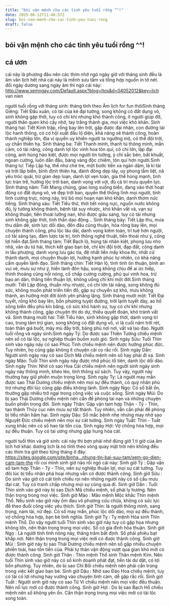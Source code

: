 ```yaml
---
title: "bói vận mệnh cho các tình yêu tuổi rồng ^^!"
date: 2025-06-12T11:48:57Z
slug: boi-van-menh-cho-cac-tinh-yeu-tuoi-rong
draft: false
---
```


## bói vận mệnh cho các tình yêu tuổi rồng ^^!

## cá ươn

cái này là phương đâu nên các thím nhớ ngó ngày giờ với tháng sinh đều là âm văn lịch hết nhá cái này là mềnh sưu tầm và tổng hợp nguồn in tờ nét.
đổi ngày dương sang ngày âm thì ngó cái này: 
http://www.xemngay.com/Default.aspx?blog=ltos&d=04052012&key=lich van nien
 
   người tuổi rồng với tháng sinh:
tháng tính theo Âm lịch for fun thôi​Sinh tháng Giêng: Tiết Đầu xuân, có tài của kẻ đại tướng, song không có đất dụng võ, sinh không gặp thời, tuy có chí khí nhưng khó thành công, ít người giúp đỡ, người thân quen khó cậy nhờ, tay trắng thành gia, mọi việc khó khăn.​ ​Sinh tháng hai: Tiết Kinh trập, rồng bay lên trời, gặp được đại nhân, con đường tài lộc hanh thông, có cơ hội xuất đầu lộ diện, khả năng sẽ thành công, hoàn thành nghiệp lớn, địa vị quyền uy khiến người ta ngưỡng mộ, có thể đội trời, uy chấn thiên hạ.​ Sinh tháng ba: Tiết Thanh minh, thanh tú thông minh, mẫn cảm, có tài năng, công danh lợi lộc vinh hoa tôn quí, có chí lớn, lập đại công, anh hùng hào kiệt, được mọi người tin tưởng, ý chí sắc bén, bất khuất, ngoan cường, luôn dẫn đầu, bảng vàng độc chiếm, tôn quí hơn người.​Sinh tháng tư: Tiếp Lập hạ, thế như chẻ tre, một bước tiến xa ngàn dặm, là kì tài vá trời lấp biển, bình định thiên hạ, đánh đông dẹp tây, uy phong lẫm liệt, nã yêu tróc quái, trừ gian dẹp loạn, danh lợi vẹn toàn, gia thế hùng mạnh, tinh lực tràn trề, hưởng lộc trời ban, danh vọng vời vợi, đủ cả trí mưu quyền lực.​ ​Sinh tháng năm: Tiết Mang chủng, giao long xuống biển, đang vào thời hoạt động có đất dụng võ, vẻ đẹp trời ban, quyền thế thống lĩnh mọi người, tính tình cương trực, nóng nảy, trừ bỏ mọi hoạn nạn khó khăn, danh thơm nức tiếng.​ ​Sinh tháng sáu: Tiết Tiểu thử, thời tiết nóng nực, nguồn nước không đủ, lý tưởng không thành, bệnh tật suy nhược, khó khăn vất vả, vạn sự không thuận, tiến thoái lưỡng nan, khó được giàu sang, tuy có tài nhưng sinh không gặp thời, tinh thần dao động…​ ​Sinh tháng bảy: Tiết Lập thu, mưa thu dầm dề, sinh lực dồi dào, đến đâu cũng thuận, hóa rồng bay lên, mọi chuyện thành công, phú lộc lâu dài, danh vọng kiêm toàn, trí tuệ hơn người, có tài sáng tạo, đảm lược tài trí, tinh thông nghệ thuật, tiến thoái như ý, công lợi hiển đạt.​ ​Sinh tháng tám: Tiết Bạch lộ, hùng tài nhân kiệt, phong lưu nho nhã, vân du tứ hải, thích kết giao bạn bè, chí khí đội trời, đạp đất, công danh in lầu phượng, danh vọng lưu gác tía, đệ nhất liền mấy khoa thi, nhất cử thành danh, mọi chuyện thuận lợi, hưởng hạnh phúc tự nhiên, có khả năng cầm quyền lãnh đạo.​ ​Sinh tháng chín: Tiết Hàn lộ, tính tình ôn thuận, bình an vui vẻ, mưu sự như ý, hiền lành đôn hậu, song không chịu để ai ức hiếp, thỉnh thoảng cũng nổi nóng, cố chấp cương cường, phú quí vinh hoa, trừ bạo an dân, thăng tiến thuận lợi, không uổng chí khí một đời.​ ​Sinh tháng mười: Tiết Lập đông, thuần nhu nhược, có chí lớn tài năng, song không đủ sức, không muốn phát triển tiền đồ, gặp sự chuyển sợ khó, mưu không thành, an hưởng một đời bình yên phẳng lặng.​ ​Sinh tháng mười một: Tiết Đại tuyết, rồng khó bay lên, bốn phương tuyệt đường, trời lạnh tuyết dày, ao hồ sông biển đều phủ kín băng, có sức khó hành sự, tuy có chí khí nhưng không thành công, gặp chuyện thì do dự, thiếu quyết đoán, khó tránh vất vả.​ ​Sinh tháng mười hai: Tiết Tiểu hàn, sinh không gặp thời, danh vọng trí cao, trung tâm trừ gian, song không có đất dụng võ,  vì là cuối năm trời rét, toàn thân giá buốt, mây mù đầy trời, băng phủ nơi nơi, vất vả lao đao.​ ​Người tuổi rồng và ngày sinh:​Sinh ngày Tý: Do được sao Thiên Tướng chiếu mệnh nên số có tài lộc, sự nghiệp thuận buồm xuôi gió.
Sinh ngày Sửu: Tuổi Thìn sinh vào ngày này có sao Phúc Tinh chiếu mệnh nên được hưởng phúc đức. Tuy nhiên, họ cũng gặp không ít chuyện cãi cọ rắc rối.
Sinh ngày Dần: Người sinh ngày này có sao Dịch Mã chiếu mệnh nên số hay phải đi xa.
Sinh ngày Mão: Tuổi Thìn sinh ngày này được nhờ phúc tổ tiên, danh lộc dồi dào.
Sinh ngày Thìn: Nhờ có sao Hoa Cái chiếu mệnh nên người sinh ngày sinh ngày này thông minh, khéo léo, tinh thông sử sách. Tuy vậy, người này thường hay giữ phiền muộn trong lòng.
Sinh ngày Tỵ: Là người may mắn được sao Thái Dương chiếu mệnh nên mọi sự đều thành, có quý nhân phù trợ nhưng đôi lúc cũng gặp điều không lành.
Sinh ngày Ngọ: Có số bất ổn, thường gặp nhiều trở ngại trong công việc và cuộc sống.
Sinh ngày Mùi: Do bị sao Thái Dương chiếu mệnh nên cần đề phòng tai nạn và những chuyện buồn phiền trong đời.
Sinh ngày Thân: Gặp vận tam hợp Thân - Tý - Thìn, tạo thành Thủy cục nên mưu sự tất thành. Tuy nhiên, vẫn cần phải đề phòng bị tiểu nhân hãm hại.
Sinh ngày Dậu: Số mắc bệnh nhẹ nhưng may nhờ sao Nguyệt Đức chiếu mệnh nên mọi sự cát tường.
Sinh ngày Tuất: Thìn - Tuất xung khắc nên có số hao tài tốn của.
Sinh ngày Hợi: Vợ chồng hòa hợp, mọi sự đều thuận. Tuy có tai ương nhưng gặp hung hóa cát.
 
 người tuổi thìn và giờ sinh:
cái này thì bợn phải nhớ đúng giờ 1 tí giờ của âm lịch hơi khác dương lịch là nó tính theo vòng quay mặt trời nên không đều các thím tra giờ theo từng tháng ở đây:
https://sites.google.com/site/binha...nhung-tin-bai-suu-tam/xem-go-dien-cam-tam-the
 rồi coi mình sinh giờ nào rồi ngó cái này:
Sinh giờ Tý : Gặp vận số tam hợp Thân - Tý - Thìn, nên sự nghiệp thuận lợi, mọi sự cát tường. Tuy đôi lúc bị tiểu nhân phá hoại nhưng vẫn có được thành công.
Sinh giờ Sửu : Do sinh vào giờ có cát tinh chiếu rọi nên những người này có số cầu mưu đại cát. Tuy có tranh chấp nhưng mọi sự cũng qua đi.
Sinh giờ Dần : Tuổi Thìn sinh vào giờ này bị sao Dịch Mã chiếu mệnh, số phải ly hương. Nên thận trọng trong mọi việc.
Sinh giờ Mão : Mão mệnh Mộc khắc Thìn mệnh Thổ. Nếu sinh vào giờ này ốm đau vô phương cứu chữa, không có sức lực để theo đuổi công việc yêu thích.
Sinh giờ Thìn: là người thông minh, sang trọng, nam tài, nữ đẹp. Có số may mắn, phúc lộc dồi dào, mọi sự đều thành, vợ chồng hòa hợp, bạn bè tình nghĩa.
Sinh giờ Tỵ : Tỵ mệnh Hỏa sinh Thìn mệnh Thổ. Do vậy người tuổi Thìn sinh vào giờ này tuy có gặp họa nhưng không lớn, nên thận trọng trong mọi việc. Số có gia đình hòa thuận.
Sinh giờ Ngọ : Là người tính tình nóng nảy, thăng trầm bất định. Số phải phiêu bạt khắp nơi. Nên thận trọng trong mọi việc mới có được thành công.
Sinh giờ Mùi : Sinh giờ này bị sao Thái Dương chiếu mệnh nên số gặp nhiều chuyện phiền toái, hao tốn tiền của. Phải tự thân vận động vượt qua gian khó mới có được thành công.
Sinh giờ Thân : Thìn mệnh Thổ sinh Thân mệnh Kim. Nên tuổi Thìn sinh vào giờ này có số kinh doanh phát đạt, tiền tài dư dật, có lợi bốn phương. Tuy nhiên, do bị sao Chỉ Bối chiếu mệnh nên phải cẩn trọng trong việc kết giao bạn bè.
Sinh giờ Dậu : Nhờ sao Đào Hoa chiếu mệnh, tuy có tài có lợi nhưng hay vướng vào chuyện tình cảm, dễ gặp rắc rối.
Sinh giờ Tuất : Người sinh giờ này có sao Tử Vi chiếu mệnh nên mọi việc đều thuận. Nên nỗ lực mới có được thành công.
Sinh giờ Hợi : Do bị sao Bạch Hổ chiếu mệnh nên số không yên ổn. Cần thận trọng trong mọi việc mới có tài lộc song toàn.